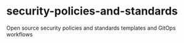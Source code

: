 # security-policies-and-standards
Open source security policies and standards templates and GitOps workflows

